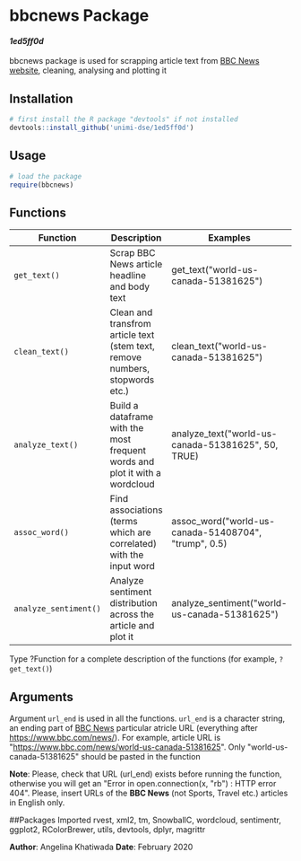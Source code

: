 # bbcnews Package


#### _1ed5ff0d_

bbcnews package is used for scrapping article text from [BBC News website](https://www.bbc.com/news/), cleaning, analysing and plotting it 

## Installation

```R
# first install the R package "devtools" if not installed
devtools::install_github('unimi-dse/1ed5ff0d')
```

## Usage

```R
# load the package
require(bbcnews)
```

## Functions

Function             | Description                                                                 | Examples
---------------------|-----------------------------------------------------------------------------|------------------------
`get_text()`         | Scrap BBC News article headline and body text                               | get_text("world-us-canada-51381625")
`clean_text()`       | Clean and transfrom article text (stem text, remove numbers, stopwords etc.)| clean_text("world-us-canada-51381625")
`analyze_text()`     | Build a dataframe with the most frequent words and plot it with a wordcloud | analyze_text("world-us-canada-51381625", 50, TRUE)
`assoc_word()`       | Find associations (terms which are correlated) with the input word          | assoc_word("world-us-canada-51408704", "trump", 0.5)            |
`analyze_sentiment()`| Analyze sentiment distribution across the article and plot it               | analyze_sentiment("world-us-canada-51381625")

Type ?Function for a complete description of the functions (for example, `?get_text()`)

## Arguments

Argument `url_end` is used in all the functions. `url_end` is a character string, an ending part of [BBC News](https://www.bbc.com/news/) particular atricle URL (everything after https://www.bbc.com/news/). For example, article URL is "https://www.bbc.com/news/world-us-canada-51381625". Only "world-us-canada-51381625" should be pasted in the function

**Note**: Please, check that URL (url_end) exists before running the function, otherwise you will get an "Error in open.connection(x, "rb") : HTTP error 404". Please, insert URLs of the **BBC News** (not Sports, Travel etc.) articles in English only.

##Packages Imported
rvest, xml2, tm, SnowballC, wordcloud, sentimentr, ggplot2, RColorBrewer, utils, devtools, dplyr, magrittr

**Author**: Angelina Khatiwada
**Date**: February 2020
